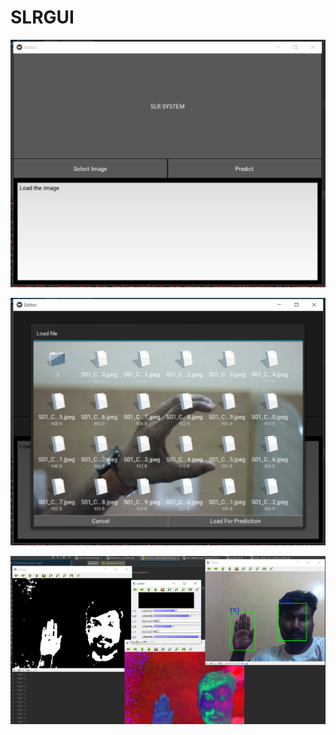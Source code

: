 # SLRGUI

![alt text](https://github.com/sajanraj/SLRGUI/blob/master/gui_1.jpg)

![alt text](https://github.com/sajanraj/SLRGUI/blob/master//gui_2.jpg)

![alt text](https://github.com/sajanraj/SLRGUI/blob/master/realtime.png)
